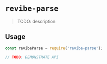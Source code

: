 # `revibe-parse`

> TODO: description

## Usage

```js
const revibeParse = require('revibe-parse');

// TODO: DEMONSTRATE API
```
